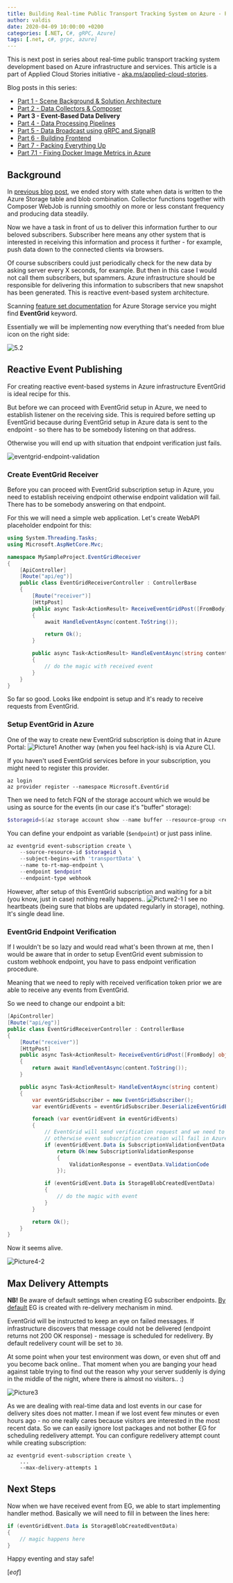 ```yaml
---
title: Building Real-time Public Transport Tracking System on Azure - Part 3
author: valdis
date: 2020-04-09 10:00:00 +0200
categories: [.NET, C#, gRPC, Azure]
tags: [.net, c#, grpc, azure]
---
```


This is next post in series about real-time public transport tracking system development based on Azure infrastructure and services. This article is a part of Applied Cloud Stories initiative - [aka.ms/applied-cloud-stories](https://aka.ms/applied-cloud-stories).


Blog posts in this series:

* [Part 1 - Scene Background & Solution Architecture](https://tech-fellow.eu/2019/12/08/building-real-time-public-transport-tracking-system-on-azure-part1/)
* [Part 2 - Data Collectors & Composer](https://tech-fellow.eu/2020/01/21/building-real-time-public-transport-tracking-system-on-azure-part-2-data-collectors-composer/)
* **Part 3 - Event-Based Data Delivery**
* [Part 4 - Data Processing Pipelines](https://tech-fellow.eu/2020/08/30/building-real-time-public-transport-tracking-system-on-azure-part-4/)
* [Part 5 - Data Broadcast using gRPC and SignalR](https://tech-fellow.eu/2020/11/01/building-real-time-public-transport-tracking-system-on-azure-part-5/)
* [Part 6 - Building Frontend](https://tech-fellow.eu/2020/12/14/building-real-time-public-transport-tracking-system-on-azure-part-6-building-frontend/)
* [Part 7 - Packing Everything Up](https://tech-fellow.eu/2021/01/21/building-real-time-public-transport-tracking-system-on-azure-part-6-packing-everything-up/)
* [Part 7.1 - Fixing Docker Image Metrics in Azure](https://tech-fellow.eu/2021/01/25/building-linux-docker-images-on-windows-machine/)

## Background

In [previous blog post](/2020/01/21/building-real-time-public-transport-tracking-system-on-azure-part-2-data-collectors-composer/), we ended story with state when data is written to the Azure Storage table and blob combination. Collector functions together with Composer WebJob is running smoothly on more or less constant frequency and producing data steadily.

Now we have a task in front of us to deliver this information further to our beloved subscribers. Subscriber here means any other system that is interested in receiving this information and process it further - for example, push data down to the connected clients via browsers.

Of course subscribers could just periodically check for the new data by asking server every X seconds, for example. But then in this case I would not call them subscribers, but spammers. Azure infrastructure should be responsible for delivering this information to subscribers that new snapshot has been generated. This is reactive event-based system architecture.

Scanning [feature set documentation](https://docs.microsoft.com/en-us/azure/storage/blobs/storage-blob-event-overview) for Azure Storage service you might find **EventGrid** keyword.

Essentially we will be implementing now everything that's needed from blue icon on the right side:

![5.2](/assets/img/2020/04/5.2.png)

## Reactive Event Publishing

For creating reactive event-based systems in Azure infrastructure EventGrid is ideal recipe for this.

But before we can proceed with EventGrid setup in Azure, we need to establish listener on the receiving side. This is required before setting up EventGrid because during EventGrid setup in Azure data is sent to the endpoint - so there has to be somebody listening on that address.

Otherwise you will end up with situation that endpoint verification just fails.

![eventgrid-endpoint-validation](/assets/img/2020/04/eventgrid-endpoint-validation.png)

### Create EventGrid Receiver

Before you can proceed with EventGrid subscription setup in Azure, you need to establish receiving endpoint otherwise endpoint validation will fail. There has to be somebody answering on that endpoint.

For this we will need a simple web application. Let's create WebAPI placeholder endpoint for this:

```csharp
using System.Threading.Tasks;
using Microsoft.AspNetCore.Mvc;

namespace MySampleProject.EventGridReceiver
{
    [ApiController]
    [Route("api/eg")]
    public class EventGridReceiverController : ControllerBase
    {
        [Route("receiver")]
        [HttpPost]
        public async Task<ActionResult> ReceiveEventGridPost([FromBody] object content /* not sure why but we need object for ModelBinder to work */)
        {
            await HandleEventAsync(content.ToString());

            return Ok();
        }

        public async Task<ActionResult> HandleEventAsync(string content)
        {
            // do the magic with received event
        }
    }
}
```

So far so good. Looks like endpoint is setup and it's ready to receive requests from EventGrid.

### Setup EventGrid in Azure

One of the way to create new EventGrid subscription is doing that in Azure Portal:
![Picture1](/assets/img/2020/04/Picture1.png)
Another way (when you feel hack-ish) is via Azure CLI.

If you haven't used EventGrid services before in your subscription, you might need to register this provider.

```
az login
az provider register --namespace Microsoft.EventGrid
```

Then we need to fetch FQN of the storage account which we would be using as source for the events (in our case it's "buffer" storage):

```powershell
$storageid=$(az storage account show --name buffer --resource-group <resource-group> --query id --output tsv)
```

You can define your endpoint as variable (`$endpoint`) or just pass inline.

```powershell
az eventgrid event-subscription create \
    --source-resource-id $storageid \
    --subject-begins-with 'transportData' \
    --name to-rt-map-endpoint \
    --endpoint $endpoint
    --endpoint-type webhook
```

However, after setup of this EventGrid subscription and waiting for a bit (you know, just in case) nothing really happens..
![Picture2-1](/assets/img/2020/04/Picture2-1.png)
I see no heartbeats (being sure that blobs are updated regularly in storage), nothing. It's single dead line.

### EventGrid Endpoint Verification

If I wouldn't be so lazy and would read what's been thrown at me, then I would be aware that in order to setup EventGrid event submission to custom webhook endpoint, you have to pass endpoint verification procedure.

Meaning that we need to reply with received verification token prior we are able to receive any events from EventGrid.

So we need to change our endpoint a bit:

```csharp
[ApiController]
[Route("api/eg")]
public class EventGridReceiverController : ControllerBase
{
    [Route("receiver")]
    [HttpPost]
    public async Task<ActionResult> ReceiveEventGridPost([FromBody] object content /* not sure why but we need object for ModelBinder to work */)
    {
        return await HandleEventAsync(content.ToString());
    }

    public async Task<ActionResult> HandleEventAsync(string content)
    {
        var eventGridSubscriber = new EventGridSubscriber();
        var eventGridEvents = eventGridSubscriber.DeserializeEventGridEvents(content);

        foreach (var eventGridEvent in eventGridEvents)
        {
            // EventGrid will send verification request and we need to reply with given code
            // otherwise event subscription creation will fail in Azure and no data will be sent to this endpoint
            if (eventGridEvent.Data is SubscriptionValidationEventData eventData)
                return Ok(new SubscriptionValidationResponse
                {
                    ValidationResponse = eventData.ValidationCode
                });

            if (eventGridEvent.Data is StorageBlobCreatedEventData)
            {
                // do the magic with event
            }
        }

        return Ok();
    }
}
```

Now it seems alive.

![Picture4-2](/assets/img/2020/04/Picture4-2.png)

## Max Delivery Attempts

**NB!** Be aware of default settings when creating EG subscriber endpoints.
[By default](https://docs.microsoft.com/en-us/cli/azure/eventgrid/event-subscription?view=azure-cli-latest#optional-parameters) EG is created with re-delivery mechanism in mind.

EventGrid will be instructed to keep an eye on failed messages. If infrastructure discovers that message could not be delivered (endpoint returns not 200 OK response) - message is scheduled for redelivery. By default redelivery count will be set to `30`.

At some point when your test environment was down, or even shut off and you become back online.. That moment when you are banging your head against table trying to find out the reason why your server suddenly is dying in the middle of the night, where there is almost no visitors.. :)

![Picture3](/assets/img/2020/04/Picture3.png)

As we are dealing with real-time data and lost events in our case for delivery sites does not matter. I mean if we lost event few minutes or even hours ago - no one really cares because visitors are interested in the most recent data. So we can easily ignore lost packages and not bother EG for scheduling redelivery attempt. You can configure redelivery attempt count while creating subscription:

```
az eventgrid event-subscription create \
    ...
    --max-delivery-attempts 1
```

## Next Steps

Now when we have received event from EG, we able to start implementing handler method. Basically we will need to fill in between the lines here:

```csharp
if (eventGridEvent.Data is StorageBlobCreatedEventData)
{
    // magic happens here
}
```

Happy eventing and stay safe!

[*eof*]
